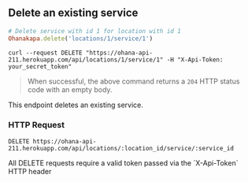 ## Delete an existing service

```ruby
# Delete service with id 1 for location with id 1
Ohanakapa.delete('locations/1/service/1')
```

```shell
curl --request DELETE "https://ohana-api-211.herokuapp.com/api/locations/1/service/1" -H "X-Api-Token: your_secret_token"
```

> When successful, the above command returns a `204` HTTP status code with an empty body.

This endpoint deletes an existing service.

### HTTP Request

`DELETE https://ohana-api-211.herokuapp.com/api/locations/:location_id/service/:service_id`

<aside class="warning">All DELETE requests require a valid token passed via the
`X-Api-Token` HTTP header</aside>
